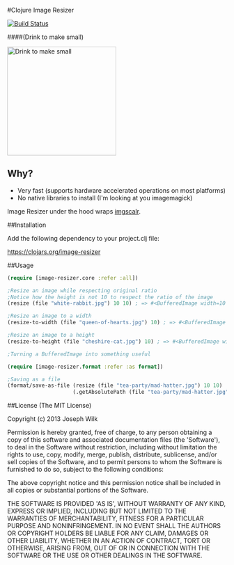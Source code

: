 #Clojure Image Resizer

[![Build Status](https://travis-ci.org/josephwilk/image-resizer.png?branch=master)](https://travis-ci.org/josephwilk/image-resizer)

####(Drink to make small)

<img alt="Drink to make small" src="http://external.ak.fbcdn.net/safe_image.php?d=AQDnFdmx5U39plmD&w=489&h=696&url=http%3A%2F%2Fupload.wikimedia.org%2Fwikipedia%2Fcommons%2F6%2F63%2FAlice_par_John_Tenniel_04.png" height="250px" />

## Why?

* Very fast (supports hardware accelerated operations on most platforms)
* No native libraries to install (I'm looking at you imagemagick)

Image Resizer under the hood wraps [imgscalr](http://www.thebuzzmedia.com/software/imgscalr-java-image-scaling-library).

##Installation

Add the following dependency to your project.clj file:

https://clojars.org/image-resizer

##Usage

```clojure
(require [image-resizer.core :refer :all])

;Resize an image while respecting original ratio
;Notice how the height is not 10 to respect the ratio of the image
(resize (file "white-rabbit.jpg") 10 10) ; => #<BufferedImage width=10 height=4>

;Resize an image to a width
(resize-to-width (file "queen-of-hearts.jpg") 10) ; => #<BufferedImage width=10 height=4>

;Resize an image to a height
(resize-to-height (file "cheshire-cat.jpg") 10) ; => #<BufferedImage width=5 height=10>

;Turning a BufferedImage into something useful

(require [image-resizer.format :refer :as format])

;Saving as a file
(format/save-as-file (resize (file "tea-party/mad-hatter.jpg") 10 10)
                     (.getAbsolutePath (file "tea-party/mad-hatter.jpg"))) ; => "tea-party/mad-hatter_10x5.jpg"
```

##License
(The MIT License)

Copyright (c) 2013 Joseph Wilk

Permission is hereby granted, free of charge, to any person obtaining
a copy of this software and associated documentation files (the
'Software'), to deal in the Software without restriction, including
without limitation the rights to use, copy, modify, merge, publish,
distribute, sublicense, and/or sell copies of the Software, and to
permit persons to whom the Software is furnished to do so, subject to
the following conditions:

The above copyright notice and this permission notice shall be
included in all copies or substantial portions of the Software.

THE SOFTWARE IS PROVIDED 'AS IS', WITHOUT WARRANTY OF ANY KIND,
EXPRESS OR IMPLIED, INCLUDING BUT NOT LIMITED TO THE WARRANTIES OF
MERCHANTABILITY, FITNESS FOR A PARTICULAR PURPOSE AND NONINFRINGEMENT.
IN NO EVENT SHALL THE AUTHORS OR COPYRIGHT HOLDERS BE LIABLE FOR ANY
CLAIM, DAMAGES OR OTHER LIABILITY, WHETHER IN AN ACTION OF CONTRACT,
TORT OR OTHERWISE, ARISING FROM, OUT OF OR IN CONNECTION WITH THE
SOFTWARE OR THE USE OR OTHER DEALINGS IN THE SOFTWARE.




